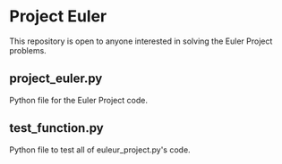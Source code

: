 # Project Euler
This repository is open to anyone interested in solving the Euler Project problems.

## project_euler.py
Python file for the Euler Project code.

## test_function.py
Python file to test all of euleur_project.py's code.